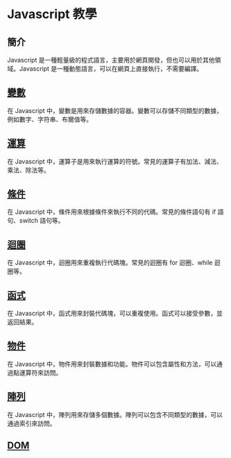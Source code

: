 # Javascript 教學

## 簡介

Javascript 是一種輕量級的程式語言，主要用於網頁開發，但也可以用於其他領域。Javascript 是一種動態語言，可以在網頁上直接執行，不需要編譯。

## [變數](https://hackmd.io/MsENhxhGTJO4mXQs7nC6uw)

在 Javascript 中，變數是用來存儲數據的容器。變數可以存儲不同類型的數據，例如數字、字符串、布爾值等。

## [運算](https://hackmd.io/OmEW5wqAQWyhuMp_TEt0Rg)

在 Javascript 中，運算子是用來執行運算的符號。常見的運算子有加法、減法、乘法、除法等。

## [條件](https://hackmd.io/LNg42kfcThK8XQtza3W_Xg)

在 Javascript 中，條件用來根據條件來執行不同的代碼。常見的條件語句有 if 語句、switch 語句等。

## [迴圈](https://hackmd.io/IkpwMsxYTB6z-YR9YW7-sQ)

在 Javascript 中，迴圈用來重複執行代碼塊。常見的迴圈有 for 迴圈、while 迴圈等。

## [函式](https://hackmd.io/lmBa4uFoQaipvVoP3tfDNg)

在 Javascript 中，函式用來封裝代碼塊，可以重複使用。函式可以接受參數，並返回結果。

## [物件](https://hackmd.io/z31Ghzq2QrSOARtzHlmRBg)

在 Javascript 中，物件用來封裝數據和功能。物件可以包含屬性和方法，可以通過點運算符來訪問。

## [陣列](https://hackmd.io/_KOoPJQ5QiitHmDJlJGeqg)

在 Javascript 中，陣列用來存儲多個數據。陣列可以包含不同類型的數據，可以通過索引來訪問。

## [DOM](https://hackmd.io/1J9Z6JQvQ7q6J9Z6JQvQ7q)